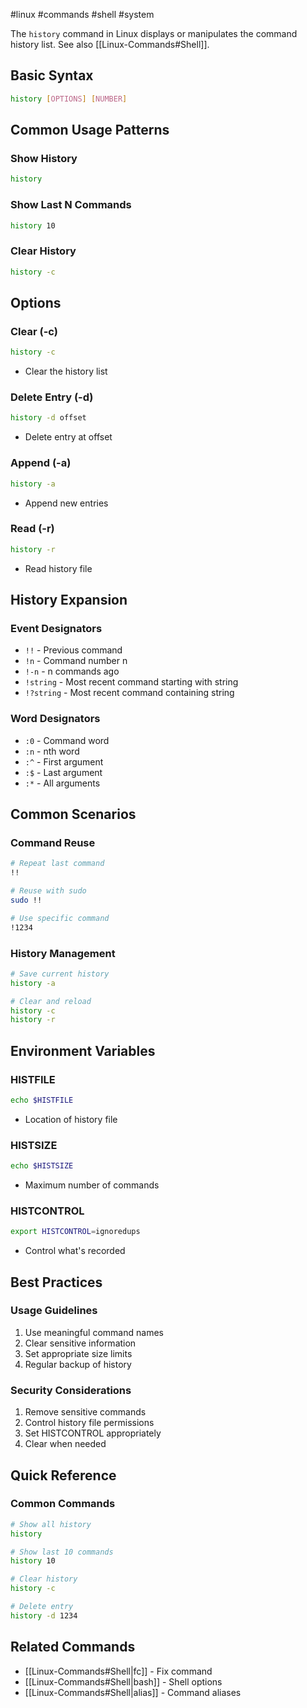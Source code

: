 #linux #commands #shell #system

The `history` command in Linux displays or manipulates the command history list. See also [[Linux-Commands#Shell]].

## Basic Syntax
```bash
history [OPTIONS] [NUMBER]
```

## Common Usage Patterns

### Show History
```bash
history
```

### Show Last N Commands
```bash
history 10
```

### Clear History
```bash
history -c
```

## Options

### Clear (-c)
```bash
history -c
```
- Clear the history list

### Delete Entry (-d)
```bash
history -d offset
```
- Delete entry at offset

### Append (-a)
```bash
history -a
```
- Append new entries

### Read (-r)
```bash
history -r
```
- Read history file

## History Expansion

### Event Designators
- `!!` - Previous command
- `!n` - Command number n
- `!-n` - n commands ago
- `!string` - Most recent command starting with string
- `!?string` - Most recent command containing string

### Word Designators
- `:0` - Command word
- `:n` - nth word
- `:^` - First argument
- `:$` - Last argument
- `:*` - All arguments

## Common Scenarios

### Command Reuse
```bash
# Repeat last command
!!

# Reuse with sudo
sudo !!

# Use specific command
!1234
```

### History Management
```bash
# Save current history
history -a

# Clear and reload
history -c
history -r
```

## Environment Variables

### HISTFILE
```bash
echo $HISTFILE
```
- Location of history file

### HISTSIZE
```bash
echo $HISTSIZE
```
- Maximum number of commands

### HISTCONTROL
```bash
export HISTCONTROL=ignoredups
```
- Control what's recorded

## Best Practices

### Usage Guidelines
1. Use meaningful command names
2. Clear sensitive information
3. Set appropriate size limits
4. Regular backup of history

### Security Considerations
1. Remove sensitive commands
2. Control history file permissions
3. Set HISTCONTROL appropriately
4. Clear when needed

## Quick Reference

### Common Commands
```bash
# Show all history
history

# Show last 10 commands
history 10

# Clear history
history -c

# Delete entry
history -d 1234
```

## Related Commands
- [[Linux-Commands#Shell|fc]] - Fix command
- [[Linux-Commands#Shell|bash]] - Shell options
- [[Linux-Commands#Shell|alias]] - Command aliases